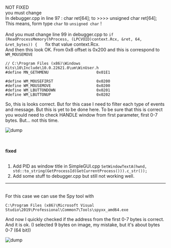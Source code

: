 NOT FIXED <br />
you must change<br />
In debugger.cpp in line 97 : char ret[64]; to >>>> unsigned char ret[64]; <br />
This means, form type ```char``` to ```unsigned char``` !
<br /><br />
And you must change line 99 in debugger.cpp to
```if (ReadProcessMemory(hProcess, (LPCVOID)context.Rcx, &ret, 64, &ret_bytes)) {	```
fix that value context.Rcx.<br />
And then this look OK. From 0x8 offset is 0x200 and this is correspond to ```WM_MOUSEMOVE``` 
```
// C:\Program Files (x86)\Windows Kits\10\Include\10.0.22621.0\um\WinUser.h
#define MN_GETHMENU                     0x01E1

#define WM_MOUSEFIRST                   0x0200
#define WM_MOUSEMOVE                    0x0200
#define WM_LBUTTONDOWN                  0x0201
#define WM_LBUTTONUP                    0x0202
```
So, this is looks correct. But for this case I need to filter each type of events and message. But this is yet to be done here. To be sure that this is correct you would need to check HANDLE window from first parameter, first 0-7 bytes. But... not this time.

![dump](https://github.com/KarolDuracz/scratchpad/blob/main/Win32/Simple_debugger/demo4/5-11-2024-b/82%20-%205-11-2024%20-%20message%20is%20comming%20looks%20correct.png?raw=true)

<br /><br />
<b>fixed</b>
<br /><br />
1. Add PID as window title in SimpleGUI.cpp ```SetWindowTextA(hwnd, std::to_string(GetProcessId(GetCurrentProcess())).c_str());``` <br >
2. Add some stuff to debugger.cpp but still not working well.
<hr>
<br />
For this case we can use the Spy tool with

```
C:\Program Files (x86)\Microsoft Visual Studio\2019\Professional\Common7\Tools\spyxx_amd64.exe
```

And now I quickly checked if the address from the first 0-7 bytes is correct. And it is ok. (I selected 9 bytes on image, my mistake, but it's about bytes 0-7 (64 bit)) 

![dump](https://github.com/KarolDuracz/scratchpad/blob/main/Win32/Simple_debugger/demo4/5-11-2024-b/use%20Spyx64%20to%20get%20info%20about%20handles.png?raw=true)
